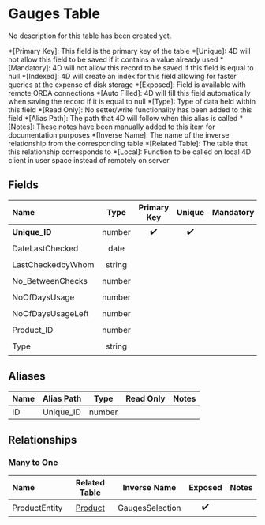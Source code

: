 ﻿# Gauges Table
No description for this table has been created yet.

*[Primary Key]: This field is the primary key of the table
*[Unique]: 4D will not allow this field to be saved if it contains a value already used
*[Mandatory]: 4D will not allow this record to be saved if this field is equal to null
*[Indexed]: 4D will create an index for this field allowing for faster queries at the expense of disk storage
*[Exposed]: Field is available with remote ORDA connections
*[Auto Filled]: 4D will fill this field automatically when saving the record if it is equal to null
*[Type]: Type of data held within this field
*[Read Only]: No setter/write functionality has been added to this field
*[Alias Path]: The path that 4D will follow when this alias is called
*[Notes]: These notes have been manually added to this item for documentation purposes
*[Inverse Name]: The name of the inverse relationship from the corresponding table
*[Related Table]: The table that this relationship corresponds to
*[Local]: Function to be called on local 4D client in user space instead of remotely on server
## Fields

|Name|Type|Primary Key|Unique|Mandatory|Indexed|Exposed|Auto Filled|Notes|
|:---|:---:|:---:|:---:|:---:|:---:|:---:|:---:|:---:|
|**Unique_ID**|number|✔️|✔️||✔️|✔️|||
|DateLastChecked|date|||||✔️|||
|LastCheckedbyWhom|string|||||✔️|||
|No_BetweenChecks|number|||||✔️|||
|NoOfDaysUsage|number|||||✔️|||
|NoOfDaysUsageLeft|number|||||✔️|||
|Product_ID|number||||✔️|✔️|||
|Type|string|||||✔️|||

## Aliases

|Name|Alias Path|Type|Read Only|Notes|
|:---|:---:|:---:|:---:|:---:|
|ID|Unique_ID|number|||

## Relationships
### Many to One

|Name|Related Table|Inverse Name|Exposed|Notes|
|:---|:---:|:---:|:---:|:---:|
|ProductEntity|[Product](Product.md)|GaugesSelection|✔️||